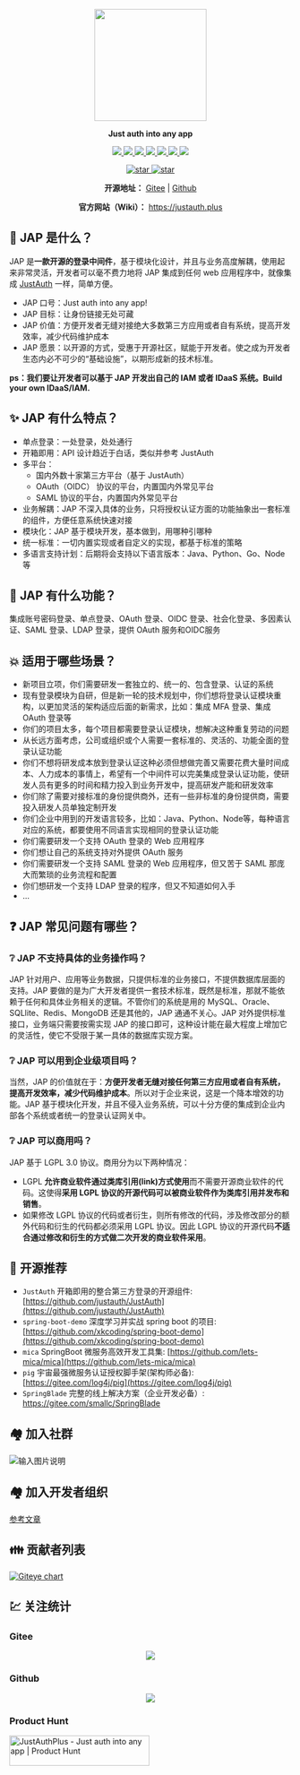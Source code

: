 <p align="center">
	<img src="https://images.gitee.com/uploads/images/2021/0218/094114_99925b8b_784199.png" width="200">
</p>
<p align="center">
	<strong>Just auth into any app</strong>
</p>
<p align="center">
	<a target="_blank" href="https://search.maven.org/search?q=jap">
	  <img src="https://img.shields.io/badge/Maven%20Central-1.0.1%20alpha.1-blue" ></img>
	</a>
	<a target="_blank" href="https://gitee.com/yadong.zhang/JustAuth/blob/master/LICENSE">
	  <img src="https://img.shields.io/badge/license-LGPL%203.0-red" ></img>
	</a>
	<a target="_blank" href="https://apidoc.gitee.com/fujieid/jap" title="API文档">
	  <img src="https://img.shields.io/badge/Api%20Docs-latest-orange" ></img>
	</a>
	<a target="_blank" href="https://justauth.plus" title="开发文档">
	  <img src="https://img.shields.io/badge/Docs-latest-blueviolet.svg" ></img>
	</a>
  <a target="_blank" href="https://codecov.io/gh/fujieid/jap" title="开发codecov档">
	  <img src="https://codecov.io/gh/fujieid/jap/branch/master/graph/badge.svg?token=WmfmgwxtnJ" ></img>
	</a>
  <a target="_blank" href="https://travis-ci.com/fujieid/jap" title="开发codecov档">
	  <img src="https://travis-ci.com/fujieid/jap.svg?branch=master&status=passed" ></img>
	</a>
	<a target="_blank" href="https://gitter.im/fujieid/JAP?utm_source=badge&utm_medium=badge&utm_campaign=pr-badge">
	  <img src="https://badges.gitter.im/fujieid/JAP.svg" ></img>
	</a>
</p>
<p align="center">
  <a target="_blank" href='https://gitee.com/fujieid/jap/stargazers'>
    <img src="https://gitee.com/fujieid/jap/badge/star.svg?theme=white" alt='star'></img>
  </a>
  <a target="_blank" href='https://github.com/fujieid/jap/stargazers'>
    <img src="https://img.shields.io/github/stars/fujieid/jap?style=social" alt='star'></img>
  </a>
</p>
<p align="center">
	<strong>开源地址：</strong> <a target="_blank" href='https://gitee.com/fujieid/jap'>Gitee</a> | <a target="_blank" href='https://github.com/fujieid/jap'>Github</a>
</p>
<p align="center">
	<strong>官方网站（Wiki）：</strong> <a target="_blank" href='https://justauth.plus'>https://justauth.plus</a>
</p>

## 🎨 JAP 是什么？

JAP 是**一款开源的登录中间件**，基于模块化设计，并且与业务高度解耦，使用起来非常灵活，开发者可以毫不费力地将 JAP 集成到任何 web 应用程序中，就像集成 [JustAuth](https://gitee.com/yadong.zhang/JustAuth) 一样，简单方便。

- JAP 口号：Just auth into any app!
- JAP 目标：让身份链接无处可藏
- JAP 价值：方便开发者无缝对接绝大多数第三方应用或者自有系统，提高开发效率，减少代码维护成本
- JAP 愿景：以开源的方式，受惠于开源社区，赋能于开发者。使之成为开发者生态内必不可少的“基础设施”，以期形成新的技术标准。

**ps：我们要让开发者可以基于 JAP 开发出自己的 IAM 或者 IDaaS 系统。Build your own IDaaS/IAM.**

## ✨ JAP 有什么特点？

- 单点登录：一处登录，处处通行
- 开箱即用：API 设计趋近于白话，类似并参考 JustAuth
- 多平台：
    - 国内外数十家第三方平台（基于 JustAuth）
    - OAuth（OIDC） 协议的平台，内置国内外常见平台
    - SAML 协议的平台，内置国内外常见平台
- 业务解耦：JAP 不深入具体的业务，只将授权认证方面的功能抽象出一套标准的组件，方便任意系统快速对接
- 模块化：JAP 基于模块开发，基本做到，用哪种引哪种
- 统一标准：一切内置实现或者自定义的实现，都基于标准的策略
- 多语言支持计划：后期将会支持以下语言版本：Java、Python、Go、Node 等

## 🎯 JAP 有什么功能？

集成账号密码登录、单点登录、OAuth 登录、OIDC 登录、社会化登录、多因素认证、SAML 登录、LDAP 登录，提供 OAuth 服务和OIDC服务

## 💥 适用于哪些场景？

- 新项目立项，你们需要研发一套独立的、统一的、包含登录、认证的系统
- 现有登录模块为自研，但是新一轮的技术规划中，你们想将登录认证模块重构，以更加灵活的架构适应后面的新需求，比如：集成 MFA 登录、集成 OAuth 登录等
- 你们的项目太多，每个项目都需要登录认证模块，想解决这种重复劳动的问题
- 从长远方面考虑，公司或组织或个人需要一套标准的、灵活的、功能全面的登录认证功能
- 你们不想将研发成本放到登录认证这种必须但想做完善又需要花费大量时间成本、人力成本的事情上，希望有一个中间件可以完美集成登录认证功能，使研发人员有更多的时间和精力投入到业务开发中，提高研发产能和研发效率
- 你们除了需要对接标准的身份提供商外，还有一些非标准的身份提供商，需要投入研发人员单独定制开发
- 你们企业中用到的开发语言较多，比如：Java、Python、Node等，每种语言对应的系统，都要使用不同语言实现相同的登录认证功能
- 你们需要研发一个支持 OAuth 登录的 Web 应用程序
- 你们想让自己的系统支持对外提供 OAuth 服务
- 你们需要研发一个支持 SAML 登录的 Web 应用程序，但又苦于 SAML 那庞大而繁琐的业务流程和配置
- 你们想研发一个支持 LDAP 登录的程序，但又不知道如何入手
- ...

## ❓ JAP 常见问题有哪些？

### ❔ JAP 不支持具体的业务操作吗？

JAP 针对用户、应用等业务数据，只提供标准的业务接口，不提供数据库层面的支持。JAP 要做的是为广大开发者提供一套技术标准，既然是标准，那就不能依赖于任何和具体业务相关的逻辑。不管你们的系统是用的 MySQL、Oracle、SQLlite、Redis、MongoDB 还是其他的，JAP 通通不关心。JAP 对外提供标准接口，业务端只需要按需实现 JAP 的接口即可，这种设计能在最大程度上增加它的灵活性，使它不受限于某一具体的数据库实现方案。

### ❔ JAP 可以用到企业级项目吗？

当然，JAP 的价值就在于：**方便开发者无缝对接任何第三方应用或者自有系统，提高开发效率，减少代码维护成本**。所以对于企业来说，这是一个降本增效的功能。JAP 基于模块化开发，并且不侵入业务系统，可以十分方便的集成到企业内部各个系统或者统一的登录认证网关中。

### ❔ JAP 可以商用吗？

JAP 基于 LGPL 3.0 协议。商用分为以下两种情况：

- LGPL **允许商业软件通过类库引用(link)方式使用**而不需要开源商业软件的代码。这使得**采用 LGPL 协议的开源代码可以被商业软件作为类库引用并发布和销售**。
- 如果修改 LGPL 协议的代码或者衍生，则所有修改的代码，涉及修改部分的额外代码和衍生的代码都必须采用 LGPL 协议。因此 LGPL 协议的开源代码**不适合通过修改和衍生的方式做二次开发的商业软件采用**。

## 🚀 开源推荐
- `JustAuth` 开箱即用的整合第三方登录的开源组件: [https://github.com/justauth/JustAuth](https://github.com/justauth/JustAuth)
- `spring-boot-demo` 深度学习并实战 spring boot 的项目: [https://github.com/xkcoding/spring-boot-demo](https://github.com/xkcoding/spring-boot-demo)
- `mica` SpringBoot 微服务高效开发工具集: [https://github.com/lets-mica/mica](https://github.com/lets-mica/mica)
- `pig` 宇宙最强微服务认证授权脚手架(架构师必备): [https://gitee.com/log4j/pig](https://gitee.com/log4j/pig)
- `SpringBlade` 完整的线上解决方案（企业开发必备）: https://gitee.com/smallc/SpringBlade

## 🏘️ 加入社群

![输入图片说明](https://images.gitee.com/uploads/images/2021/0121/093259_625dbb61_784199.png "JAP 入群邀请二维码.png")

## 🏘️ 加入开发者组织

[参考文章](https://justauth.plus/community/weneed.html)

## 👪 贡献者列表

[![Giteye chart](https://chart.giteye.net/gitee/fujieid/jap/JMU7Y85K.png)](https://giteye.net/chart/JMU7Y85K)

## 💹 关注统计

### Gitee

<p align="center">
    <a target="_blank" href='https://gitee.com/fujieid/jap'><img src="https://whnb.wang/img/fujieid/jap"></a>
</p>

### Github

<p align="center">
    <a target="_blank" href='https://gitee.com/fujieid/jap'><img src="https://starchart.cc/fujieid/jap.svg"></a>
</p>

### Product Hunt

<a href="https://www.producthunt.com/posts/justauthplus?utm_source=badge-featured&utm_medium=badge&utm_souce=badge-justauthplus" target="_blank">
  <img src="https://api.producthunt.com/widgets/embed-image/v1/featured.svg?post_id=285597&theme=dark" alt="JustAuthPlus - Just auth into any app | Product Hunt" style="width: 250px; height: 54px;" width="250" height="54" />
</a>
